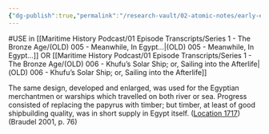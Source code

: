 ```yaml
---
{"dg-publish":true,"permalink":"/research-vault/02-atomic-notes/early-egyptian-wood-boats-were-built-to-the-same-profile-as-reed-boats/"}
---
```


#USE in [[Maritime History Podcast/01 Episode Transcripts/Series 1 - The Bronze Age/(OLD) 005 - Meanwhile, In Egypt...\|(OLD) 005 - Meanwhile, In Egypt...]] OR [[Maritime History Podcast/01 Episode Transcripts/Series 1 - The Bronze Age/(OLD) 006 - Khufu’s Solar Ship; or, Sailing into the Afterlife\|(OLD) 006 - Khufu’s Solar Ship; or, Sailing into the Afterlife]]

The same design, developed and enlarged, was used for the Egyptian merchantmen or warships which travelled on both river or sea. Progress consisted of replacing the papyrus with timber; but timber, at least of good shipbuilding quality, was in short supply in Egypt itself. ([Location 1717](https://readwise.io/to_kindle?action=open&asin=B004FEFSCC&location=1717)) (Braudel 2001, p. 76)